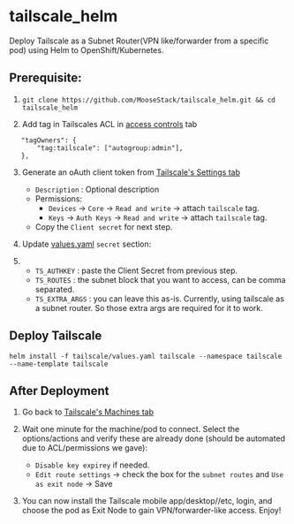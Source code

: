 # tailscale_helm

Deploy Tailscale as a Subnet Router(VPN like/forwarder from a specific pod) using Helm to OpenShift/Kubernetes.

## Prerequisite:
1. `git clone https://github.com/MooseStack/tailscale_helm.git && cd tailscale_helm`

2. Add tag in Tailscales ACL in [access controls](https://login.tailscale.com/admin/acls/file) tab
 ```
 	"tagOwners": {
		"tag:tailscale": ["autogroup:admin"],
	},
 ```

3. Generate an oAuth client token from [Tailscale's Settings tab](https://login.tailscale.com/admin/settings/oauth)
   - `Description` : Optional description
   - Permissions:
     - `Devices` -> `Core` -> `Read and write` -> attach `tailscale` tag.
     - `Keys` -> `Auth Keys` -> `Read and write` -> attach `tailscale` tag.
   - Copy the `Client secret` for next step.
  
4. Update [values.yaml](tailscale/values.yaml) `secret` section:
5. - `TS_AUTHKEY` : paste the Client Secret from previous step.
   - `TS_ROUTES` : the subnet block that you want to access, can be comma separated.
   - `TS_EXTRA_ARGS` : you can leave this as-is. Currently, using tailscale as a subnet router. So those extra args are required for it to work.
  
## Deploy Tailscale
`helm install -f tailscale/values.yaml tailscale --namespace tailscale --name-template tailscale`

## After Deployment
1. Go back to [Tailscale's Machines tab](https://login.tailscale.com/admin/machines)

2. Wait one minute for the machine/pod to connect. Select the options/actions and verify these are already done (should be automated due to ACL/permissions we gave):
   - `Disable key expirey` if needed.
   - `Edit route settings` -> check the box for the `subnet routes` and `Use as exit node` -> Save

3. You can now install the Tailscale mobile app/desktop//etc, login, and choose the pod as Exit Node to gain VPN/forwarder-like access. Enjoy!
